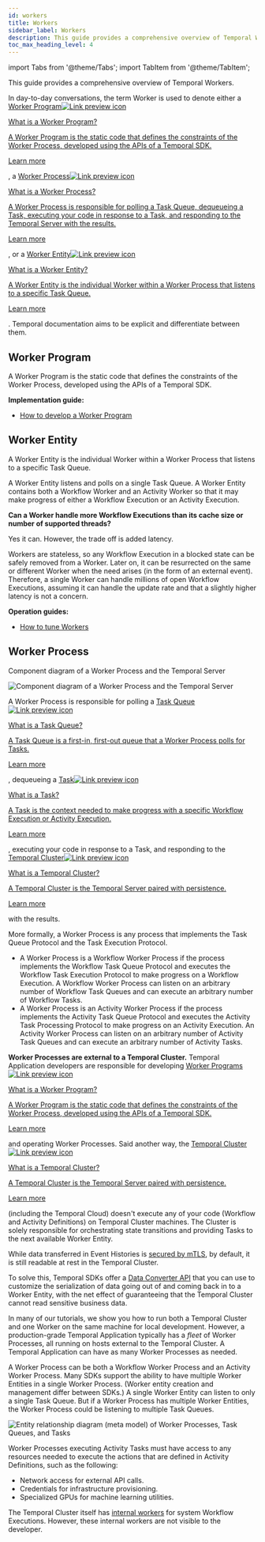 ```yaml
---
id: workers
title: Workers
sidebar_label: Workers
description: This guide provides a comprehensive overview of Temporal Workers.
toc_max_heading_level: 4
---
```


<!-- THIS FILE IS GENERATED. DO NOT EDIT THIS FILE DIRECTLY -->

import Tabs from '@theme/Tabs';
import TabItem from '@theme/TabItem';

This guide provides a comprehensive overview of Temporal Workers.

In day-to-day conversations, the term Worker is used to denote either a <a class="tdlp" href="#worker-program">Worker Program<span class="tdlpiw"><img src="/img/link-preview-icon.svg" alt="Link preview icon" /></span><div class="tdlpc"><p class="tdlppt">What is a Worker Program?</p><p class="tdlppd">A Worker Program is the static code that defines the constraints of the Worker Process, developed using the APIs of a Temporal SDK.</p><p class="tdlplm"><a href="#worker-program">Learn more</a></p></div></a>, a <a class="tdlp" href="#worker-process">Worker Process<span class="tdlpiw"><img src="/img/link-preview-icon.svg" alt="Link preview icon" /></span><div class="tdlpc"><p class="tdlppt">What is a Worker Process?</p><p class="tdlppd">A Worker Process is responsible for polling a Task Queue, dequeueing a Task, executing your code in response to a Task, and responding to the Temporal Server with the results.</p><p class="tdlplm"><a href="#worker-process">Learn more</a></p></div></a>, or a <a class="tdlp" href="#worker-entity">Worker Entity<span class="tdlpiw"><img src="/img/link-preview-icon.svg" alt="Link preview icon" /></span><div class="tdlpc"><p class="tdlppt">What is a Worker Entity?</p><p class="tdlppd">A Worker Entity is the individual Worker within a Worker Process that listens to a specific Task Queue.</p><p class="tdlplm"><a href="#worker-entity">Learn more</a></p></div></a>.
Temporal documentation aims to be explicit and differentiate between them.

## Worker Program

A Worker Program is the static code that defines the constraints of the Worker Process, developed using the APIs of a Temporal SDK.

**Implementation guide:**

- [How to develop a Worker Program](/application-development/foundations#run-worker-processes)

## Worker Entity

A Worker Entity is the individual Worker within a Worker Process that listens to a specific Task Queue.

A Worker Entity listens and polls on a single Task Queue.
A Worker Entity contains both a Workflow Worker and an Activity Worker so that it may make progress of either a Workflow Execution or an Activity Execution.

**Can a Worker handle more Workflow Executions than its cache size or number of supported threads?**

Yes it can.
However, the trade off is added latency.

Workers are stateless, so any Workflow Execution in a blocked state can be safely removed from a Worker.
Later on, it can be resurrected on the same or different Worker when the need arises (in the form of an external event).
Therefore, a single Worker can handle millions of open Workflow Executions, assuming it can handle the update rate and that a slightly higher latency is not a concern.

**Operation guides:**

- [How to tune Workers](/application-development/worker-performance)

## Worker Process

<div class="tdiw"><div class="tditw"><p class="tdit">Component diagram of a Worker Process and the Temporal Server</p></div><div class="tdiiw"><img class="tdi" src="/diagrams/worker-and-server-component.svg" alt="Component diagram of a Worker Process and the Temporal Server" /></div></div>

A Worker Process is responsible for polling a <a class="tdlp" href="/tasks#task-queue">Task Queue<span class="tdlpiw"><img src="/img/link-preview-icon.svg" alt="Link preview icon" /></span><div class="tdlpc"><p class="tdlppt">What is a Task Queue?</p><p class="tdlppd">A Task Queue is a first-in, first-out queue that a Worker Process polls for Tasks.</p><p class="tdlplm"><a href="/tasks#task-queue">Learn more</a></p></div></a>, dequeueing a <a class="tdlp" href="/tasks#">Task<span class="tdlpiw"><img src="/img/link-preview-icon.svg" alt="Link preview icon" /></span><div class="tdlpc"><p class="tdlppt">What is a Task?</p><p class="tdlppd">A Task is the context needed to make progress with a specific Workflow Execution or Activity Execution.</p><p class="tdlplm"><a href="/tasks#">Learn more</a></p></div></a>, executing your code in response to a Task, and responding to the <a class="tdlp" href="/clusters#">Temporal Cluster<span class="tdlpiw"><img src="/img/link-preview-icon.svg" alt="Link preview icon" /></span><div class="tdlpc"><p class="tdlppt">What is a Temporal Cluster?</p><p class="tdlppd">A Temporal Cluster is the Temporal Server paired with persistence.</p><p class="tdlplm"><a href="/clusters#">Learn more</a></p></div></a> with the results.

More formally, a Worker Process is any process that implements the Task Queue Protocol and the Task Execution Protocol.

- A Worker Process is a Workflow Worker Process if the process implements the Workflow Task Queue Protocol and executes the Workflow Task Execution Protocol to make progress on a Workflow Execution.
  A Workflow Worker Process can listen on an arbitrary number of Workflow Task Queues and can execute an arbitrary number of Workflow Tasks.
- A Worker Process is an Activity Worker Process if the process implements the Activity Task Queue Protocol and executes the Activity Task Processing Protocol to make progress on an Activity Execution.
  An Activity Worker Process can listen on an arbitrary number of Activity Task Queues and can execute an arbitrary number of Activity Tasks.

**Worker Processes are external to a Temporal Cluster.**
Temporal Application developers are responsible for developing <a class="tdlp" href="#worker-program">Worker Programs<span class="tdlpiw"><img src="/img/link-preview-icon.svg" alt="Link preview icon" /></span><div class="tdlpc"><p class="tdlppt">What is a Worker Program?</p><p class="tdlppd">A Worker Program is the static code that defines the constraints of the Worker Process, developed using the APIs of a Temporal SDK.</p><p class="tdlplm"><a href="#worker-program">Learn more</a></p></div></a> and operating Worker Processes.
Said another way, the <a class="tdlp" href="/clusters#">Temporal Cluster<span class="tdlpiw"><img src="/img/link-preview-icon.svg" alt="Link preview icon" /></span><div class="tdlpc"><p class="tdlppt">What is a Temporal Cluster?</p><p class="tdlppd">A Temporal Cluster is the Temporal Server paired with persistence.</p><p class="tdlplm"><a href="/clusters#">Learn more</a></p></div></a> (including the Temporal Cloud) doesn't execute any of your code (Workflow and Activity Definitions) on Temporal Cluster machines. The Cluster is solely responsible for orchestrating state transitions and providing Tasks to the next available Worker Entity.

While data transferred in Event Histories is [secured by mTLS](/server/security/#encryption-of-network-traffic), by default, it is still readable at rest in the Temporal Cluster.

To solve this, Temporal SDKs offer a [Data Converter API](/concepts/what-is-a-data-converter) that you can use to customize the serialization of data going out of and coming back in to a Worker Entity, with the net effect of guaranteeing that the Temporal Cluster cannot read sensitive business data.

In many of our tutorials, we show you how to run both a Temporal Cluster and one Worker on the same machine for local development.
However, a production-grade Temporal Application typically has a _fleet_ of Worker Processes, all running on hosts external to the Temporal Cluster.
A Temporal Application can have as many Worker Processes as needed.

A Worker Process can be both a Workflow Worker Process and an Activity Worker Process.
Many SDKs support the ability to have multiple Worker Entities in a single Worker Process.
(Worker entity creation and management differ between SDKs.)
A single Worker Entity can listen to only a single Task Queue.
But if a Worker Process has multiple Worker Entities, the Worker Process could be listening to multiple Task Queues.

![Entity relationship diagram (meta model) of Worker Processes, Task Queues, and Tasks](/diagrams/worker-and-server-entity-relationship.svg)

Worker Processes executing Activity Tasks must have access to any resources needed to execute the actions that are defined in Activity Definitions, such as the following:

- Network access for external API calls.
- Credentials for infrastructure provisioning.
- Specialized GPUs for machine learning utilities.

The Temporal Cluster itself has [internal workers](https://temporal.io/blog/workflow-engine-principles/#system-workflows-1910) for system Workflow Executions.
However, these internal workers are not visible to the developer.

